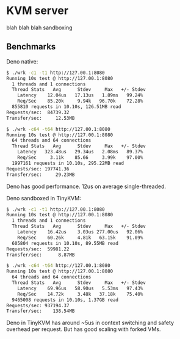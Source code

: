 # KVM server

blah blah blah sandboxing

## Benchmarks

Deno native:
```sh
$ ./wrk -c1 -t1 http://127.00.1:8080
Running 10s test @ http://127.00.1:8080
  1 threads and 1 connections
  Thread Stats   Avg      Stdev     Max   +/- Stdev
    Latency    12.04us   17.13us   1.89ms   99.24%
    Req/Sec    85.20k     9.94k   96.70k    72.28%
  855810 requests in 10.10s, 126.51MB read
Requests/sec:  84739.32
Transfer/sec:     12.53MB

$ ./wrk -c64 -t64 http://127.00.1:8080
Running 10s test @ http://127.00.1:8080
  64 threads and 64 connections
  Thread Stats   Avg      Stdev     Max   +/- Stdev
    Latency   323.48us   29.34us   2.08ms   89.37%
    Req/Sec     3.11k    85.66     3.99k    97.00%
  1997161 requests in 10.10s, 295.22MB read
Requests/sec: 197741.36
Transfer/sec:     29.23MB
```
Deno has good performance. 12us on average single-threaded.

Deno sandboxed in TinyKVM:
```sh
$ ./wrk -c1 -t1 http://127.00.1:8080
Running 10s test @ http://127.00.1:8080
  1 threads and 1 connections
  Thread Stats   Avg      Stdev     Max   +/- Stdev
    Latency    16.42us    3.03us 277.00us   92.06%
    Req/Sec    60.26k     4.81k   63.15k    91.09%
  605804 requests in 10.10s, 89.55MB read
Requests/sec:  59981.22
Transfer/sec:      8.87MB

$ ./wrk -c64 -t64 http://127.00.1:8080
Running 10s test @ http://127.00.1:8080
  64 threads and 64 connections
  Thread Stats   Avg      Stdev     Max   +/- Stdev
    Latency    69.96us   58.90us   5.53ms   97.43%
    Req/Sec    14.72k     3.48k   37.18k    75.40%
  9465008 requests in 10.10s, 1.37GB read
Requests/sec: 937194.37
Transfer/sec:    138.54MB
```
Deno in TinyKVM has around ~5us in context switching and safety overhead per request. But has good scaling with forked VMs.
